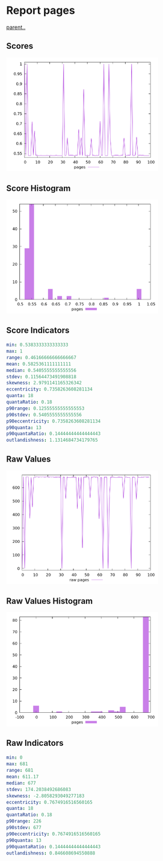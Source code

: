 # Report pages

[parent..](./..)  


## Scores

![score](./score.png)  

## Score Histogram

![hist](./hist.png)  

## Score Indicators

```yaml
min: 0.5383333333333333
max: 1
range: 0.46166666666666667
mean: 0.5825361111111111
median: 0.5405555555555556
stdev: 0.11564473491908818
skewness: 2.9791141165326342
eccentricity: 0.7358263608281134
quanta: 18
quantaRatio: 0.18
p90range: 0.12555555555555553
p90stdev: 0.5405555555555556
p90eccentricity: 0.7358263608281134
p90quanta: 13
p90quantaRatio: 0.14444444444444443
outlandishness: 1.1314684734179765

```

## Raw Values

![raw](./raw.png)  

## Raw Values Histogram

![raw hist](./raw_hist.png)  

## Raw Indicators

```yaml
min: 0
max: 681
range: 681
mean: 611.17
median: 677
stdev: 174.2038492686083
skewness: -2.8058293049277183
eccentricity: 0.7674916516560165
quanta: 18
quantaRatio: 0.18
p90range: 226
p90stdev: 677
p90eccentricity: 0.7674916516560165
p90quanta: 13
p90quantaRatio: 0.14444444444444443
outlandishness: 0.846608694550888

```

<style>
  img {
    max-width: 80%;
  }
</style>
      
